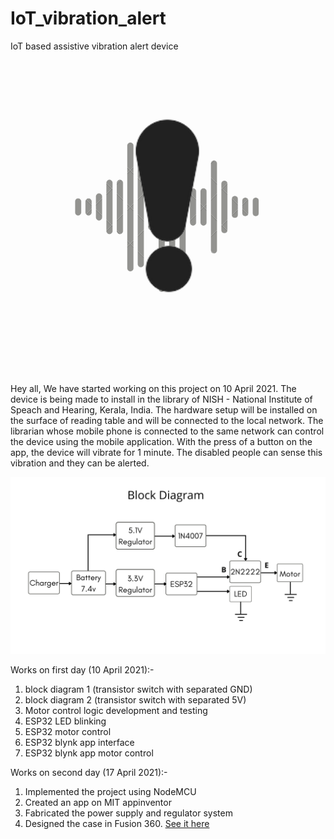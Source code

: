 # IoT_vibration_alert
 IoT based assistive vibration alert device

![](images/logo.png)


Hey all,
	We have started working on this project on 10 April 2021. The device is being made to install in the library of NISH - National Institute of Speach and 
Hearing, Kerala, India. The hardware setup will be installed on the surface of reading table and will be connected to the local network. The librarian whose mobile
phone is connected to the same network can control the device using the mobile application. With the press of a button on the app, the device will vibrate for
1 minute. The disabled people can sense this vibration and they can be alerted.
	

![](images/blockdiagram.png)

Works on first day (10 April 2021):-

1. block diagram 1 (transistor switch with separated GND)
2. block diagram 2 (transistor switch with separated 5V)
3. Motor control logic development and testing
4. ESP32 LED blinking
5. ESP32 motor control
6. ESP32 blynk app interface
7. ESP32 blynk app motor control

Works on second day (17 April 2021):-

1. Implemented the project using NodeMCU
2. Created an app on MIT appinventor
3. Fabricated the power supply and regulator system
4. Designed the case in Fusion 360. [See it here](https://a360.co/3dAogpn)
